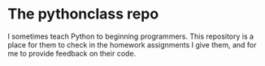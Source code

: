 The pythonclass repo
====================

I sometimes teach Python to beginning programmers. This repository
is a place for them to check in the homework assignments I give them,
and for me to provide feedback on their code.
